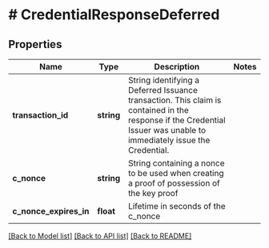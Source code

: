 # # CredentialResponseDeferred

## Properties

| Name                   | Type       | Description                                                                                                                                                          | Notes |
| ---------------------- | ---------- | -------------------------------------------------------------------------------------------------------------------------------------------------------------------- | ----- |
| **transaction_id**     | **string** | String identifying a Deferred Issuance transaction. This claim is contained in the response if the Credential Issuer was unable to immediately issue the Credential. |
| **c_nonce**            | **string** | String containing a nonce to be used when creating a proof of possession of the key proof                                                                            |
| **c_nonce_expires_in** | **float**  | Lifetime in seconds of the c_nonce                                                                                                                                   |

[[Back to Model list]](../../README.md#models) [[Back to API list]](../../README.md#endpoints) [[Back to README]](../../README.md)
